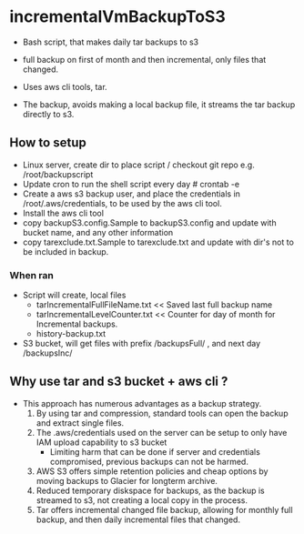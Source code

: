 # incrementalVmBackupToS3

 * Bash script, that makes daily tar backups to s3
 * full backup on first of month and then incremental, only files that changed.


 * Uses aws cli tools, tar.
 * The backup, avoids making a local backup file, it streams the tar backup directly to s3.

## How to setup
 * Linux server, create dir to place script / checkout git repo e.g. /root/backupscript
 * Update cron to run the shell script every day # crontab -e
 * Create a aws s3 backup user, and place the credentials in /root/.aws/credentials, to be used by the aws cli tool.
 * Install the aws cli tool
 * copy backupS3.config.Sample to backupS3.config  and update with bucket name, and any other information
 * copy tarexclude.txt.Sample to tarexclude.txt and update with dir's not to be included in backup.

### When ran
 * Script will create, local files
   * tarIncrementalFullFileName.txt << Saved last full backup name
   * tarIncrementalLevelCounter.txt << Counter for day of month for Incremental backups.
   * history-backup.txt
 * S3 bucket, will get files with prefix  /backupsFull/ , and next day /backupsInc/



## Why use tar and s3 bucket + aws cli ? 
 * This approach has numerous advantages as a backup strategy.
   1. By using tar and compression, standard tools can open the backup and extract single files.
   2. The .aws/credentials used on the server can be setup to only have IAM upload capability to s3 bucket
      * Limiting harm that can be done if server and credentials compromised, previous backups can not be harmed.
   3. AWS S3 offers simple retention policies and cheap options by moving backups to Glacier for longterm archive.
   4. Reduced temporary diskspace for backups, as the backup is streamed to s3, not creating a local copy in the process.
   5. Tar offers incremental changed file backup, allowing for monthly full backup, and then daily incremental files that changed.

